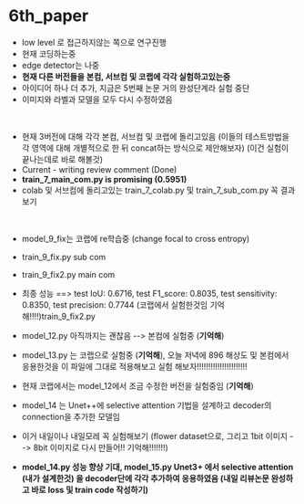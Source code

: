 # 6th_paper
* low level 로 접근하지않는 쪽으로 연구진행
* 현재 코딩하는중
* edge detector는 나중
* **현재 다른 버전들을 본컴, 서브컴 및 코랩에 각각 실험하고있는중**
* 아이디어 하나 더 추가, 지금은 5번째 논문 거의 완성단계라 실험 중단
* 이미지와 라벨과 모델을 모두 다시 수정하였음
<br/>

* 현재 3버전에 대해 각각 본컴, 서브컴 및 코랩에 돌리고있음 (이들의 테스트방법을 각 영역에 대해 개별적으로 한 뒤 concat하는 방식으로 제안해보자)
(이건 실험이 끝나는데로 바로 해볼것)
* Current - writing review comment (Done)
* **train_7_main_com.py is promising (0.5951)**
* colab 및 서브컴에 돌리고있는 train_7_colab.py 및 train_7_sub_com.py 꼭 결과보기
<br/>

* model_9_fix는 코랩에 re학습중 (change focal to cross entropy)
* train_9_fix.py sub com
* train_9_fix2.py main com

* 최종 성능 ==> test IoU: 0.6716, test F1_score: 0.8035, test sensitivity: 0.8350, test precision: 0.7744 (코랩에서 실험한것임 기억해!!!!)train_9_fix2.py

* model_12.py 아직까지는 괜찮음 --> 본컴에 실험중 (**기억해**)
* model_13.py 는 코랩으로 실험중 (**기억해**), 오늘 저녁에 896 해상도 및 본컴에서 응용한것을 이 파일에 그대로 적용해보고 실험 해보자!!!!!!!!!!!!!!!!!!!!!!
* 현재 코랩에서는 model_12에서 조금 수정한 버전을 실험중임  (**기억해**)


* model_14 는 Unet++에 selective attention 기법을 설계하고 decoder의 connection을 추가한 모델임
* 이거 내일이나 내일모레 꼭 실험해보기 (flower dataset으로, 그리고 1bit 이미지 --> 8bit 이미지로 다시 만들어!! 기억해!!!!!!!)
* **model_14.py 성능 향상 기대, model_15.py Unet3+ 에서 selective attention (내가 설계한것) 을 decoder단에 각각 추가하여 응용하였음 (내일 리뷰논문 완성하고 바로 loss 및 train code 작성하기)**
